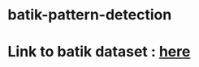 # batik-pattern-detection

# Link to batik dataset : <a href="https://www.kaggle.com/code/saidrasidin/batik-classification">here</a>
